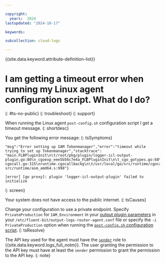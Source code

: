 ```yaml
---

copyright:
  years:  2024
lastupdated: "2024-10-17"

keywords: 

subcollection: cloud-logs

---
```



{{site.data.keyword.attribute-definition-list}}

# I am getting a timeout error when running my Linux agent configuration script. What do I do?
{: #ts-no-public}
{: troubleshoot}
{: support}

When running the Linux agent `post-config.sh` configuration script I get a timeout message.
{: shortdesc}

You get the following error message: 
{: tsSymptoms}

```text
"msg":"Error setting up IAM Tokenmanager","error":"timeout while trying to set up Tokenmanager","stacktrace":
"main.FLBPluginInit\n\t/root/pkg/plugin/logger-icl-output-plugin.go:80\n_cgoexp_eee5b56c7e4a_FLBPluginInit\n\t_cgo_gotypes.go:68\nruntime.cgocallbackg1\n\t/usr/local/go/src/runtime/
cgocall.go:315\nruntime.cgocallbackg\n\t/usr/local/go/src/runtime/cgocall.go:234\nruntime.cgocallback\n\t/usr/local/go/
src/runtime/asm_amd64.s:998"}

[error] [go proxy]: plugin 'logger-icl-output-plugin' failed to initialize
```
{: screen}


Your system does not have access to the public internet.
{: tsCauses}


Change your configuration to use a private endpoint. Specify `PrivateProduction` for `IAM_Environment` in your [output plugin parameters](/docs/cloud-logs?topic=cloud-logs-agent-plugin-parameters#agent-plugin-parameters-authentication-parms) in your `/etc/fluent-bit/output-logs-router-agent.conf` file or specify the `-i PrivateProduction` option when running the [`post-config.sh` configuration script](/docs/cloud-logs?topic=cloud-logs-agent-linux#agent-linux-deploy-step2).
{: tsResolve}

The API key used for the agent must have the [`sender`](/docs/cloud-logs?topic=cloud-logs-iam) role to {{site.data.keyword.logs_full_notm}}. The user granting the permission to the API key must have at least the `sender` permission to grant the permission to the API key.
{: note}
